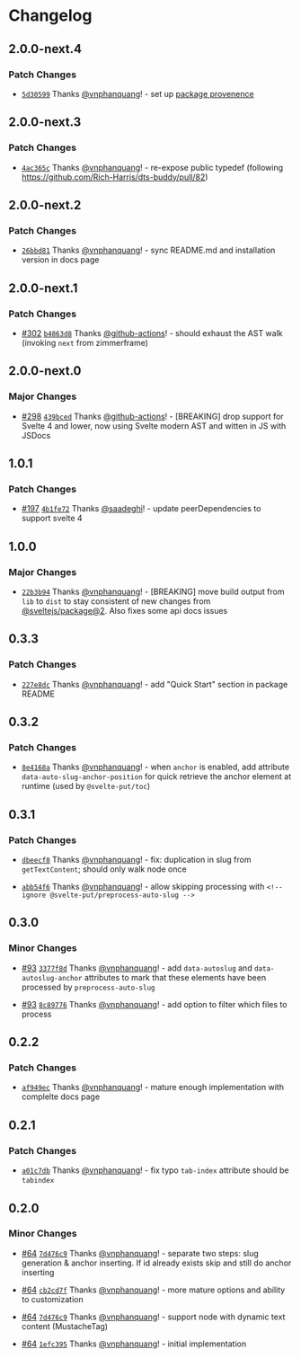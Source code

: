 # Changelog

## 2.0.0-next.4

### Patch Changes

- [`5d30599`](https://github.com/vnphanquang/svelte-put/commit/5d3059929a1846fae63e8e35a1423544321f55cc) Thanks [@vnphanquang](https://github.com/vnphanquang)! - set up [package provenence](https://docs.npmjs.com/generating-provenance-statements#publishing-packages-with-provenance-via-github-actions)

## 2.0.0-next.3

### Patch Changes

- [`4ac365c`](https://github.com/vnphanquang/svelte-put/commit/4ac365cbfab03363c778b52e6a978252e025503f) Thanks [@vnphanquang](https://github.com/vnphanquang)! - re-expose public typedef (following https://github.com/Rich-Harris/dts-buddy/pull/82)

## 2.0.0-next.2

### Patch Changes

- [`26bbd81`](https://github.com/vnphanquang/svelte-put/commit/26bbd813c1e65ead04d5d6bcb29b97a34045646b) Thanks [@vnphanquang](https://github.com/vnphanquang)! - sync README.md and installation version in docs page

## 2.0.0-next.1

### Patch Changes

- [#302](https://github.com/vnphanquang/svelte-put/pull/302) [`b4863d8`](https://github.com/vnphanquang/svelte-put/commit/b4863d89baf685364d69d6432660b2838ba49366) Thanks [@github-actions](https://github.com/apps/github-actions)! - should exhaust the AST walk (invoking `next` from zimmerframe)

## 2.0.0-next.0

### Major Changes

- [#298](https://github.com/vnphanquang/svelte-put/pull/298) [`439bced`](https://github.com/vnphanquang/svelte-put/commit/439bced3cbd115780d0b13bcbf92f4d1ac87995c) Thanks [@github-actions](https://github.com/apps/github-actions)! - [BREAKING] drop support for Svelte 4 and lower, now using Svelte modern AST and witten in JS with JSDocs

## 1.0.1

### Patch Changes

- [#197](https://github.com/vnphanquang/svelte-put/pull/197) [`4b1fe72`](https://github.com/vnphanquang/svelte-put/commit/4b1fe7223895ce3022b58ef711487af60ba76a76) Thanks [@saadeghi](https://github.com/saadeghi)! - update peerDependencies to support svelte 4

## 1.0.0

### Major Changes

- [`22b3b94`](https://github.com/vnphanquang/svelte-put/commit/22b3b94c74d58f5e8f2c826d0d4a9bd15b45fa94) Thanks [@vnphanquang](https://github.com/vnphanquang)! - [BREAKING] move build output from `lib` to `dist` to stay consistent of new changes from [@sveltejs/package@2](https://github.com/sveltejs/kit/releases/tag/%40sveltejs/package%402.0.0). Also fixes some api docs issues

## 0.3.3

### Patch Changes

- [`227e8dc`](https://github.com/vnphanquang/svelte-put/commit/227e8dc11f850787f9f98eb4b24cd23015c9c25c) Thanks [@vnphanquang](https://github.com/vnphanquang)! - add "Quick Start" section in package README

## 0.3.2

### Patch Changes

- [`8e4168a`](https://github.com/vnphanquang/svelte-put/commit/8e4168a6bb3904245e7b28b83828632d09a06cad) Thanks [@vnphanquang](https://github.com/vnphanquang)! - when `anchor` is enabled, add attribute `data-auto-slug-anchor-position` for quick retrieve the anchor element at runtime (used by `@svelte-put/toc`)

## 0.3.1

### Patch Changes

- [`dbeecf8`](https://github.com/vnphanquang/svelte-put/commit/dbeecf88701d4e25186757d5e05515f44e0e4968) Thanks [@vnphanquang](https://github.com/vnphanquang)! - fix: duplication in slug from `getTextContent`; should only walk node once

- [`abb54f6`](https://github.com/vnphanquang/svelte-put/commit/abb54f6fbeb2ad0f6e0ba99f85240befa071d684) Thanks [@vnphanquang](https://github.com/vnphanquang)! - allow skipping processing with `<!-- ignore @svelte-put/preprocess-auto-slug -->`

## 0.3.0

### Minor Changes

- [#93](https://github.com/vnphanquang/svelte-put/pull/93) [`3377f8d`](https://github.com/vnphanquang/svelte-put/commit/3377f8d2e546483848b955db7938fa671aeaf3b2) Thanks [@vnphanquang](https://github.com/vnphanquang)! - add `data-autoslug` and `data-autoslug-anchor` attributes to mark that these elements have been processed by `preprocess-auto-slug`

- [#93](https://github.com/vnphanquang/svelte-put/pull/93) [`8c89776`](https://github.com/vnphanquang/svelte-put/commit/8c89776b133d94a29183f391a7fdaa5148d53ebb) Thanks [@vnphanquang](https://github.com/vnphanquang)! - add option to filter which files to process

## 0.2.2

### Patch Changes

- [`af949ec`](https://github.com/vnphanquang/svelte-put/commit/af949ecf08a69861f3b5de8fb0824480fe5d8644) Thanks [@vnphanquang](https://github.com/vnphanquang)! - mature enough implementation with complelte docs page

## 0.2.1

### Patch Changes

- [`a01c7db`](https://github.com/vnphanquang/svelte-put/commit/a01c7db5cd83320a33aa702ce8f6db4be61836dc) Thanks [@vnphanquang](https://github.com/vnphanquang)! - fix typo `tab-index` attribute should be `tabindex`

## 0.2.0

### Minor Changes

- [#64](https://github.com/vnphanquang/svelte-put/pull/64) [`7d476c9`](https://github.com/vnphanquang/svelte-put/commit/7d476c9d15a05346c3a4c138ea75f08fd6b67565) Thanks [@vnphanquang](https://github.com/vnphanquang)! - separate two steps: slug generation & anchor inserting. If id already exists skip and still do anchor inserting

- [#64](https://github.com/vnphanquang/svelte-put/pull/64) [`cb2cd7f`](https://github.com/vnphanquang/svelte-put/commit/cb2cd7f5e74d5d2e26620beb1688fbdff63af534) Thanks [@vnphanquang](https://github.com/vnphanquang)! - more mature options and ability to customization

- [#64](https://github.com/vnphanquang/svelte-put/pull/64) [`7d476c9`](https://github.com/vnphanquang/svelte-put/commit/7d476c9d15a05346c3a4c138ea75f08fd6b67565) Thanks [@vnphanquang](https://github.com/vnphanquang)! - support node with dynamic text content (MustacheTag)

- [#64](https://github.com/vnphanquang/svelte-put/pull/64) [`1efc395`](https://github.com/vnphanquang/svelte-put/commit/1efc395b08d41471083f4ab69b565aafeff6a787) Thanks [@vnphanquang](https://github.com/vnphanquang)! - initial implementation
